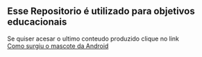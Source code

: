 <h2>Esse Repositorio é utilizado para objetivos educacionais</h2>

<p>Se quiser acesar o ultimo conteudo produzido clique no link <br><a href="https://tapedm.github.io/html-css/Challenges/d010/ex001.html">Como surgiu o mascote da Android</a></p>